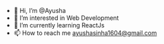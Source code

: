 - 👋 Hi, I’m @Ayusha 
- 👀 I’m interested in Web Development
- 🌱 I’m currently learning ReactJs
- 📫 How to reach me ayushasinha1604@gmail.com

<!---
Ayusha1604/Ayusha1604 is a ✨ special ✨ repository because its `README.md` (this file) appears on your GitHub profile.
You can click the Preview link to take a look at your changes.
--->

